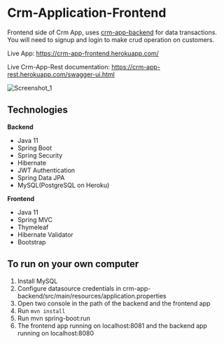 # Crm-Application-Frontend
Frontend side of Crm App, uses [crm-app-backend](https://github.com/mslmtrk/Crm-Application-Backend) for data transactions. You will need to signup and login to make crud operation on customers. 

Live App: https://crm-app-frontend.herokuapp.com/

Live Crm-App-Rest documentation: https://crm-app-rest.herokuapp.com/swagger-ui.html

![Screenshot_1](https://user-images.githubusercontent.com/60064079/179352987-99b0cc08-90df-404b-8a10-bd3329bb5613.png)

## Technologies
**Backend**
- Java 11
- Spring Boot
- Spring Security
- Hibernate
- JWT Authentication
- Spring Data JPA
- MySQL(PostgreSQL on Heroku)

**Frontend**
- Java 11
- Spring MVC
- Thymeleaf
- Hibernate Validator
- Bootstrap

## To run on your own computer
1. Install MySQL
2. Configure datasource credentials in crm-app-backend/src/main/resources/application.properties
3. Open two console in the path of the backend and the frontend app
4. Run `mvn install`
5. Run mvn spring-boot:run
6. The frontend app running on localhost:8081 and the backend app running on localhost:8080
